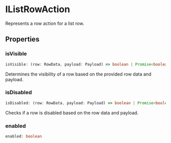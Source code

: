 # IListRowAction

Represents a row action for a list row.

## Properties

### isVisible

```ts
isVisible: (row: RowData, payload: Payload) => boolean | Promise<boolean>
```

Determines the visibility of a row based on the provided row data and payload.

### isDisabled

```ts
isDisabled: (row: RowData, payload: Payload) => boolean | Promise<boolean>
```

Checks if a row is disabled based on the row data and payload.

### enabled

```ts
enabled: boolean
```
